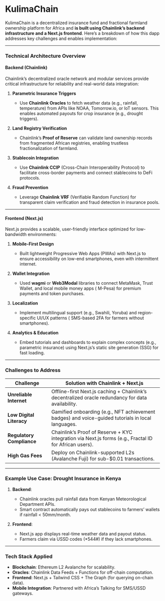 # KulimaChain

KulimaChain is a decentralized insurance fund and fractional farmland ownership platform for Africa and **is built using Chainlink’s backend infrastructure and a Next.js frontend**. Here’s a breakdown of how this dapp addresses key challenges and enables implementation:

---

### **Technical Architecture Overview**
#### **Backend (Chainlink)**  
Chainlink’s decentralized oracle network and modular services provide critical infrastructure for reliability and real-world data integration:  
1. **Parametric Insurance Triggers**  
   - Use **Chainlink Oracles** to fetch weather data (e.g., rainfall, temperature) from APIs like NOAA, Tomorrow.io, or IoT sensors. This enables automated payouts for crop insurance (e.g., drought triggers).  

2. **Land Registry Verification**  
   - Chainlink’s **Proof of Reserve** can validate land ownership records from fragmented African registries, enabling trustless fractionalization of farmland.  

3. **Stablecoin Integration**  
   - Use **Chainlink CCIP** (Cross-Chain Interoperability Protocol) to facilitate cross-border payments and connect stablecoins to DeFi protocols.  

4. **Fraud Prevention**  
   - Leverage **Chainlink VRF** (Verifiable Random Function) for transparent claim verification and fraud detection in insurance pools.  

---

#### **Frontend (Next.js)**  
Next.js provides a scalable, user-friendly interface optimized for low-bandwidth environments:  
1. **Mobile-First Design**  
   - Built lightweight Progressive Web Apps (PWAs) with Next.js to ensure accessibility on low-end smartphones, even with intermittent internet.  

2. **Wallet Integration**  
   - Used **wagmi** or **Web3Modal** libraries to connect MetaMask, Trust Wallet, and local mobile money apps ( M-Pesa) for premium payments and token purchases.  

3. **Localization**  
   - Implement multilingual support (e.g., Swahili, Yoruba) and region-specific UI/UX patterns ( SMS-based 2FA for farmers without smartphones).  

4. **Analytics & Education**  
   - Embed tutorials and dashboards to explain complex concepts (e.g., parametric insurance) using Next.js’s static site generation (SSG) for fast loading.  

---

### **Challenges to Address**  
| **Challenge**                 | **Solution with Chainlink + Next.js**                                                                 |  
|--------------------------------|-------------------------------------------------------------------------------------------------------|  
| **Unreliable Internet**        | Offline-first Next.js caching + Chainlink’s decentralized oracle redundancy for data availability.     |  
| **Low Digital Literacy**       | Gamified onboarding (e.g., NFT achievement badges) and voice-guided tutorials in local languages.     |  
| **Regulatory Compliance**      | Chainlink’s Proof of Reserve + KYC integration via Next.js forms (e.g., Fractal ID for African users).|  
| **High Gas Fees**              | Deploy on Chainlink-supported L2s (Avalanche Fuji) for sub-$0.01 transactions.                   |  

---

### **Example Use Case: Drought Insurance in Kenya**  
1. **Backend**:  
   - Chainlink oracles pull rainfall data from Kenyan Meteorological Department APIs.  
   - Smart contract automatically pays out stablecoins to farmers’ wallets if rainfall < 50mm/month.  

2. **Frontend**:  
   - Next.js app displays real-time weather data and payout status.  
   - Farmers claim via USSD codes (*544#) if they lack smartphones.  

---

### **Tech Stack Applied**  
- **Blockchain**: Ethereum L2 Avalanche for scalability.  
- **Oracles**: Chainlink Data Feeds + Functions for off-chain computation.  
- **Frontend**: Next.js + Tailwind CSS + The Graph (for querying on-chain data).  
- **Mobile Integration**: Partnered with Africa’s Talking for SMS/USSD gateways.  
